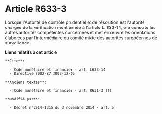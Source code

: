 # Article R633-3

Lorsque l'Autorité de contrôle prudentiel et de résolution est l'autorité chargée de la vérification mentionnée à l'article
L. 633-14, elle consulte les autres autorités compétentes concernées et met en œuvre les orientations élaborées par
l'intermédiaire du comité mixte des autorités européennes de surveillance.

**Liens relatifs à cet article**

	**Cite**:

	  - Code monétaire et financier - art. L633-14
	  - Directive 2002-87 2002-12-16

	**Anciens textes**:

	  - Code monétaire et financier - art. R631-3 (T)

	**Modifié par**:

	  - Décret n°2014-1315 du 3 novembre 2014 - art. 5
